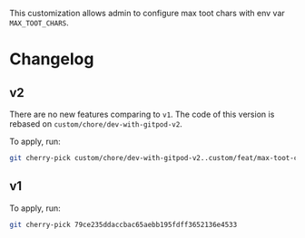 This customization allows admin to configure max toot chars
with env var `MAX_TOOT_CHARS`.

# Changelog

## v2

There are no new features comparing to `v1`.
The code of this version is rebased on `custom/chore/dev-with-gitpod-v2`.

To apply, run:

```sh
git cherry-pick custom/chore/dev-with-gitpod-v2..custom/feat/max-toot-chars-from-env-var-v2
```

## v1

To apply, run:

```sh
git cherry-pick 79ce235ddaccbac65aebb195fdff3652136e4533
```
